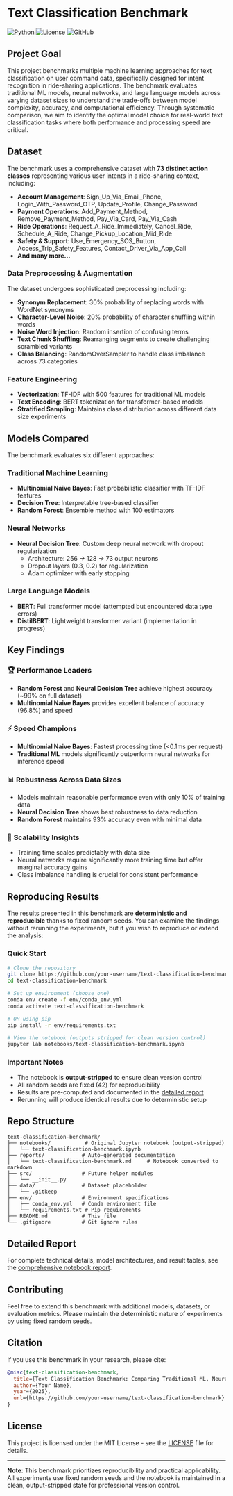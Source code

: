 # Text Classification Benchmark

[![Python](https://img.shields.io/badge/python-3.11-blue.svg)](https://www.python.org/downloads/)
[![License](https://img.shields.io/badge/license-MIT-green.svg)](LICENSE)
[![GitHub](https://img.shields.io/badge/github-text--classification--benchmark-lightgrey.svg)](https://github.com/your-username/text-classification-benchmark)

## Project Goal

This project benchmarks multiple machine learning approaches for text classification on user command data, specifically designed for intent recognition in ride-sharing applications. The benchmark evaluates traditional ML models, neural networks, and large language models across varying dataset sizes to understand the trade-offs between model complexity, accuracy, and computational efficiency. Through systematic comparison, we aim to identify the optimal model choice for real-world text classification tasks where both performance and processing speed are critical.

## Dataset

The benchmark uses a comprehensive dataset with **73 distinct action classes** representing various user intents in a ride-sharing context, including:

- **Account Management**: Sign_Up_Via_Email_Phone, Login_With_Password_OTP, Update_Profile, Change_Password
- **Payment Operations**: Add_Payment_Method, Remove_Payment_Method, Pay_Via_Card, Pay_Via_Cash
- **Ride Operations**: Request_A_Ride_Immediately, Cancel_Ride, Schedule_A_Ride, Change_Pickup_Location_Mid_Ride
- **Safety & Support**: Use_Emergency_SOS_Button, Access_Trip_Safety_Features, Contact_Driver_Via_App_Call
- **And many more...**

### Data Preprocessing & Augmentation

The dataset undergoes sophisticated preprocessing including:
- **Synonym Replacement**: 30% probability of replacing words with WordNet synonyms
- **Character-Level Noise**: 20% probability of character shuffling within words
- **Noise Word Injection**: Random insertion of confusing terms
- **Text Chunk Shuffling**: Rearranging segments to create challenging scrambled variants
- **Class Balancing**: RandomOverSampler to handle class imbalance across 73 categories

### Feature Engineering

- **Vectorization**: TF-IDF with 500 features for traditional ML models
- **Text Encoding**: BERT tokenization for transformer-based models
- **Stratified Sampling**: Maintains class distribution across different data size experiments

## Models Compared

The benchmark evaluates six different approaches:

### Traditional Machine Learning
- **Multinomial Naive Bayes**: Fast probabilistic classifier with TF-IDF features
- **Decision Tree**: Interpretable tree-based classifier
- **Random Forest**: Ensemble method with 100 estimators

### Neural Networks
- **Neural Decision Tree**: Custom deep neural network with dropout regularization
  - Architecture: 256 → 128 → 73 output neurons
  - Dropout layers (0.3, 0.2) for regularization
  - Adam optimizer with early stopping

### Large Language Models
- **BERT**: Full transformer model (attempted but encountered data type errors)
- **DistilBERT**: Lightweight transformer variant (implementation in progress)

## Key Findings

### 🏆 **Performance Leaders**
- **Random Forest** and **Neural Decision Tree** achieve highest accuracy (~99% on full dataset)
- **Multinomial Naive Bayes** provides excellent balance of accuracy (96.8%) and speed

### ⚡ **Speed Champions**
- **Multinomial Naive Bayes**: Fastest processing time (<0.1ms per request)
- **Traditional ML** models significantly outperform neural networks for inference speed

### 📊 **Robustness Across Data Sizes**
- Models maintain reasonable performance even with only 10% of training data
- **Neural Decision Tree** shows best robustness to data reduction
- **Random Forest** maintains 93% accuracy even with minimal data

### 🔄 **Scalability Insights**
- Training time scales predictably with data size
- Neural networks require significantly more training time but offer marginal accuracy gains
- Class imbalance handling is crucial for consistent performance

## Reproducing Results

The results presented in this benchmark are **deterministic and reproducible** thanks to fixed random seeds. You can examine the findings without rerunning the experiments, but if you wish to reproduce or extend the analysis:

### Quick Start
```bash
# Clone the repository
git clone https://github.com/your-username/text-classification-benchmark.git
cd text-classification-benchmark

# Set up environment (choose one)
conda env create -f env/conda_env.yml
conda activate text-classification-benchmark

# OR using pip
pip install -r env/requirements.txt

# View the notebook (outputs stripped for clean version control)
jupyter lab notebooks/text-classification-benchmark.ipynb
```

### Important Notes
- The notebook is **output-stripped** to ensure clean version control
- All random seeds are fixed (42) for reproducibility
- Results are pre-computed and documented in the [detailed report](reports/IRISSSSS.md)
- Rerunning will produce identical results due to deterministic setup

## Repo Structure

```
text-classification-benchmark/
├── notebooks/           # Original Jupyter notebook (output-stripped)
│   └── text-classification-benchmark.ipynb
├── reports/            # Auto-generated documentation
│   └── text-classification-benchmark.md     # Notebook converted to markdown
├── src/                # Future helper modules
│   └── __init__.py
├── data/               # Dataset placeholder
│   └── .gitkeep
├── env/                # Environment specifications
│   ├── conda_env.yml   # Conda environment file
│   └── requirements.txt # Pip requirements
├── README.md           # This file
└── .gitignore          # Git ignore rules
```

## Detailed Report

For complete technical details, model architectures, and result tables, see the [comprehensive notebook report](reports/text-classification-benchmark.md).

## Contributing

Feel free to extend this benchmark with additional models, datasets, or evaluation metrics. Please maintain the deterministic nature of experiments by using fixed random seeds.

## Citation

If you use this benchmark in your research, please cite:

```bibtex
@misc{text-classification-benchmark,
  title={Text Classification Benchmark: Comparing Traditional ML, Neural Networks, and LLMs},
  author={Your Name},
  year={2025},
  url={https://github.com/your-username/text-classification-benchmark}
}
```

## License

This project is licensed under the MIT License - see the [LICENSE](LICENSE) file for details.

---

**Note**: This benchmark prioritizes reproducibility and practical applicability. All experiments use fixed random seeds and the notebook is maintained in a clean, output-stripped state for professional version control. 